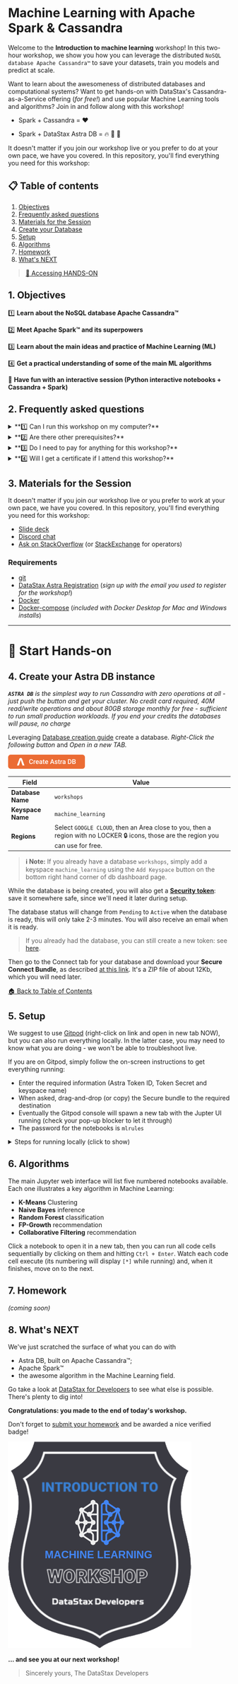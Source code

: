 
# Machine Learning with Apache Spark & Cassandra

Welcome to the **Introduction to machine learning** workshop! In this two-hour workshop, we show you how you can leverage the distributed `NoSQL database Apache Cassandra™` to save your datasets, train you models and predict at scale.

Want to learn about the awesomeness of distributed databases and computational systems?
Want to get hands-on with DataStax's Cassandra-as-a-Service offering (_for free!_) and use popular Machine Learning tools and algorithms?
Join in and follow along with this workshop!

- Spark + Cassandra = :heart:

- Spark + DataStax Astra DB = :fire: :rocket: :stars:

It doesn't matter if you join our workshop live or you prefer to do at your own pace, we have you covered. In this repository, you'll find everything you need for this workshop:

## 📋 Table of contents

1. [Objectives](#1-objectives)
2. [Frequently asked questions](#2-frequently-asked-questions)
3. [Materials for the Session](#3-materials-for-the-session)
4. [Create your Database](#4-create-your-astra-db-instance)
5. [Setup](#5-setup)
6. [Algorithms](#6-algorithms)
7. [Homework](#7-homework)
8. [What's NEXT](#8-whats-next)

> [🔖 Accessing HANDS-ON](#-start-hands-on)

## 1. Objectives

1️⃣ **Learn about the NoSQL database Apache Cassandra™**

2️⃣ **Meet Apache Spark™ and its superpowers**

3️⃣ **Learn about the main ideas and practice of Machine Learning (ML)**

4️⃣ **Get a practical understanding of some of the main ML algorithms**

🚀 **Have fun with an interactive session (Python interactive notebooks + Cassandra + Spark)**

## 2. Frequently asked questions

<details>
<summary>**1️⃣ Can I run this workshop on my computer?**</summary>

There is nothing preventing you from running the workshop on your own machine. If you do so, you will need: `git`, `docker`, `docker-compose`.

In this readme, we try to provide instructions for local development as well - but keep in mind that the main focus is development on Gitpod, hence **we can't guarantee live support** about local development in order to keep on track with the schedule. However, we will do our best to give you the info you need to succeed.

</details>

<details>
<summary>**2️⃣ Are there other prerequisites?**</summary>

You will need enough *real estate* on screen, we will ask you to open a few windows and it would not fit on mobiles (tablets should be OK).

You will need an Astra account: don't worry, we'll work through that in the following.

</details>

<details>
<summary>**3️⃣ Do I need to pay for anything for this workshop?**</summary>

**No.** All tools and services we provide here are FREE. FREE not only during the session but also afterwards.

</details>

<details>
<summary>**4️⃣ Will I get a certificate if I attend this workshop?**</summary>

Attending the session is not enough. You need to complete the [homework detailed below](#7-homework)
and you will get a nice badge that you can share on linkedin or anywhere else
_(the badge conforms to the "open badge" specifications)_.

</details>

## 3. Materials for the Session

It doesn't matter if you join our workshop live or you prefer to work at your own pace,
we have you covered. In this repository, you'll find everything you need for this workshop:

- [Slide deck](/slides/slides.pdf)
- [Discord chat](https://dtsx.io/discord)
- [Ask on StackOverflow](https://stackoverflow.com/questions/ask?tags=cassandra) (or [StackExchange](https://dba.stackexchange.com/questions/ask?tags=cassandra) for operators)

### Requirements

* [git](https://git-scm.com/book/en/v2/Getting-Started-Installing-Git)
* [DataStax Astra Registration](http://astra.datastax.com) (_sign up with the email you used to register for the workshop!_)
* [Docker](https://www.docker.com/products/docker-desktop)
* [Docker-compose](https://docs.docker.com/compose/install/) (_included with Docker Desktop for Mac and Windows installs_)

----

# 🏁 Start Hands-on

## 4. Create your Astra DB instance

_**`ASTRA DB`** is the simplest way to run Cassandra with zero operations at all - just push the button and get your cluster. No credit card required, 40M read/write operations and about 80GB storage monthly for free - sufficient to run small production workloads. If you end your credits the databases will pause, no charge_

Leveraging [Database creation guide](https://awesome-astra.github.io/docs/pages/astra/create-instance/#c-procedure) create a database. *Right-Click the following button* and *Open in a new TAB.*

<a href="https://astra.dev/8-31"><img src="images/create_astra_db_button.png?raw=true" /></a>

|Field|Value|
|---|---|
|**Database Name**| `workshops`|
|**Keyspace Name**| `machine_learning`|
|**Regions**| Select `GOOGLE CLOUD`, then an Area close to you, then a region with no LOCKER 🔒 icons, those are the region you can use for free.   |

> **ℹ️ Note:** If you already have a database `workshops`, simply add a keyspace `machine_learning` using the `Add Keyspace` button on the bottom right hand corner of db dashboard page.

While the database is being created, you will also get a
[**Security token**](https://awesome-astra.github.io/docs/pages/astra/create-token/#b-prerequisites):
save it somewhere safe, since we'll need it later during setup.

The database status will change from `Pending` to `Active` when the database is ready, this will only take 2-3 minutes. You will also receive an email when it is ready.

> If you already had the database, you can still create a new token: see [here](https://awesome-astra.github.io/docs/pages/astra/create-token/#b-prerequisites).

Then go to the Connect tab for your database and download your **Secure Connect Bundle**, as described [at this link](https://awesome-astra.github.io/docs/pages/astra/download-scb/). It's a ZIP file of about 12Kb, which you will need later.

[🏠 Back to Table of Contents](#-table-of-content)

## 5. Setup

We suggest to use [Gitpod](https://gitpod.io/#https://github.com/datastaxdevs/workshop-introduction-to-machine-learning/tree/stefano) (right-click on link and open in new tab NOW), but you can also run everything locally.
In the latter case, you may need to know what you are doing - we won't be able to troubleshoot live.

If you are on Gitpod, simply follow the on-screen instructions to get everything running:

- Enter the required information (Astra Token ID, Token Secret and keyspace name)
- When asked, drag-and-drop (or copy) the Secure bundle to the required destination
- Eventually the Gitpod console will spawn a new tab with the Jupter UI running (check your pop-up blocker to let it through)
- The password for the notebooks is `mlrules`

<details><summary>Steps for running locally (click to show)</summary>

- Clone the repo, `cd` into it and launch `./init_tools.sh` (to get the required tools ready and `docker-compose` up and running).
- Once that is finished, launch `./setup.sh` and follow the instructions.

> You may need to use some custom IP instead of `localhost` if you
> use docker-for-mac, docker-for-windows or similar installation.

> _Known Issue_: in some cases executing the exercises may lead to memory issues, especially
> on weaker or non-Linux machines due to docker limitations on memory. If you have any
> issues with exercises after the first few, try to clean up and start again
> `docker-compose kill && docker-compose down && docker-compose up -d`.
> You may need to repeat steps of the notebook you were working on.

</details>

## 6. Algorithms

The main Jupyter web interface will list five numbered notebooks available.
Each one illustrates a key algorithm in Machine Learning:

- **K-Means** Clustering
- **Naive Bayes** inference
- **Random Forest** classification
- **FP-Growth** recommendation
- **Collaborative Filtering** recommendation

Click a notebook to open it in a new tab, then you can run all code cells
sequentially by clicking on them and hitting `Ctrl + Enter`.
Watch each code cell execute (its numbering will display `[*]` while running)
and, when it finishes, move on to the next.

## 7. Homework

_(coming soon)_

## 8. What's NEXT

We've just scratched the surface of what you can do with
- Astra DB, built on Apache Cassandra™;
- Apache Spark™
- the awesome algorithm in the Machine Learning field.

Go take a look at [DataStax for Developers](https://www.datastax.com/dev) to see what else is possible.
There's plenty to dig into!

**Congratulations: you made to the end of today's workshop.**

Don't forget to [submit your homework](#7-homework) and be awarded a nice verified badge!

![Badge](images/intro-ml-badge.png)

**... and see you at our next workshop!**

> Sincerely yours, The DataStax Developers
